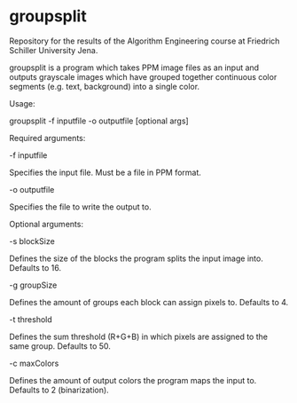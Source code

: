 # groupsplit
Repository for the results of the Algorithm Engineering course at Friedrich Schiller University Jena.

groupsplit is a program which takes PPM image files as an input and outputs grayscale images which have grouped together continuous color segments (e.g. text, background) into a single color.

Usage:

groupsplit -f inputfile -o outputfile \[optional args\]

Required arguments:

-f inputfile

Specifies the input file. Must be a file in PPM format.

-o outputfile

Specifies the file to write the output to.

Optional arguments:

-s blockSize

Defines the size of the blocks the program splits the input image into. Defaults to 16.

-g groupSize

Defines the amount of groups each block can assign pixels to. Defaults to 4.

-t threshold

Defines the sum threshold (R+G+B) in which pixels are assigned to the same group. Defaults to 50.

-c maxColors

Defines the amount of output colors the program maps the input to. Defaults to 2 (binarization).
